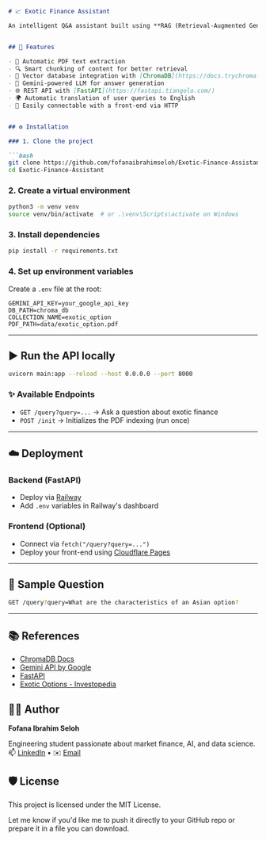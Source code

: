 
```markdown
# 📈 Exotic Finance Assistant

An intelligent Q&A assistant built using **RAG (Retrieval-Augmented Generation)** to answer complex questions related to **exotic options in finance**. This system combines PDF content extraction, vector-based document indexing using ChromaDB, and LLM-powered responses using **Gemini 1.5 Flash**.


## 🚀 Features

- 📄 Automatic PDF text extraction
- 🔍 Smart chunking of content for better retrieval
- 💾 Vector database integration with [ChromaDB](https://docs.trychroma.com/)
- 🧠 Gemini-powered LLM for answer generation
- 🌐 REST API with [FastAPI](https://fastapi.tiangolo.com/)
- 🌍 Automatic translation of user queries to English
- 🔗 Easily connectable with a front-end via HTTP


## ⚙️ Installation

### 1. Clone the project

```bash
git clone https://github.com/fofanaibrahimseloh/Exotic-Finance-Assistant.git
cd Exotic-Finance-Assistant
````

### 2. Create a virtual environment

```bash
python3 -m venv venv
source venv/bin/activate  # or .\venv\Scripts\activate on Windows
```

### 3. Install dependencies

```bash
pip install -r requirements.txt
```

### 4. Set up environment variables

Create a `.env` file at the root:

```
GEMINI_API_KEY=your_google_api_key
DB_PATH=chroma_db
COLLECTION_NAME=exotic_option
PDF_PATH=data/exotic_option.pdf
```

---

## ▶️ Run the API locally

```bash
uvicorn main:app --reload --host 0.0.0.0 --port 8000
```

### ✨ Available Endpoints

* `GET /query?query=...` → Ask a question about exotic finance
* `POST /init` → Initializes the PDF indexing (run once)

---

## ☁️ Deployment

### Backend (FastAPI)

* Deploy via [Railway](https://railway.app/)
* Add `.env` variables in Railway's dashboard

### Frontend (Optional)

* Connect via `fetch("/query?query=...")`
* Deploy your front-end using [Cloudflare Pages](https://pages.cloudflare.com/)

---

## 💬 Sample Question

```bash
GET /query?query=What are the characteristics of an Asian option?
```

---

## 📚 References

* [ChromaDB Docs](https://docs.trychroma.com/)
* [Gemini API by Google](https://ai.google.dev/)
* [FastAPI](https://fastapi.tiangolo.com/)
* [Exotic Options - Investopedia](https://www.investopedia.com/terms/e/exoticoption.asp)


## 👨‍💻 Author

**Fofana Ibrahim Seloh**

Engineering student passionate about market finance, AI, and data science.
📫 [LinkedIn](https://www.linkedin.com/in/fofanaibrahimseloh) • ✉️ [Email](mailto:fofanaibseloh@gmail.com)



## 🛡️ License

This project is licensed under the MIT License.


Let me know if you'd like me to push it directly to your GitHub repo or prepare it in a file you can download.
```
